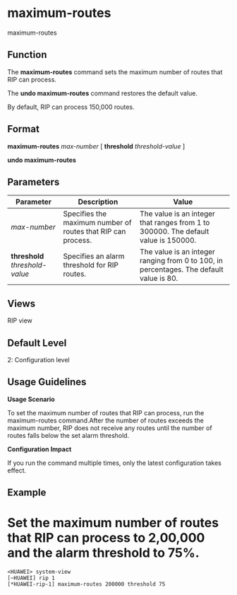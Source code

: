 maximum-routes
==============

maximum-routes

Function
--------



The **maximum-routes** command sets the maximum number of routes that RIP can process.

The **undo maximum-routes** command restores the default value.



By default, RIP can process 150,000 routes.


Format
------

**maximum-routes** *max-number* [ **threshold** *threshold-value* ]

**undo maximum-routes**


Parameters
----------

| Parameter | Description | Value |
| --- | --- | --- |
| *max-number* | Specifies the maximum number of routes that RIP can process. | The value is an integer that ranges from 1 to 300000. The default value is 150000. |
| **threshold** *threshold-value* | Specifies an alarm threshold for RIP routes. | The value is an integer ranging from 0 to 100, in percentages. The default value is 80. |



Views
-----

RIP view


Default Level
-------------

2: Configuration level


Usage Guidelines
----------------

**Usage Scenario**

To set the maximum number of routes that RIP can process, run the maximum-routes command.After the number of routes exceeds the maximum number, RIP does not receive any routes until the number of routes falls below the set alarm threshold.

**Configuration Impact**

If you run the command multiple times, only the latest configuration takes effect.


Example
-------

# Set the maximum number of routes that RIP can process to 2,00,000 and the alarm threshold to 75%.
```
<HUAWEI> system-view
[~HUAWEI] rip 1
[*HUAWEI-rip-1] maximum-routes 200000 threshold 75

```